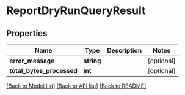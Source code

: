 # ReportDryRunQueryResult

## Properties
Name | Type | Description | Notes
------------ | ------------- | ------------- | -------------
**error_message** | **string** |  | [optional] 
**total_bytes_processed** | **int** |  | [optional] 

[[Back to Model list]](../README.md#documentation-for-models) [[Back to API list]](../README.md#documentation-for-api-endpoints) [[Back to README]](../README.md)


